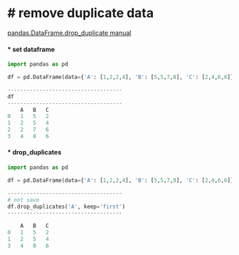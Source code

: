 # &#35; remove duplicate data
[pandas.DataFrame.drop_duplicate manual](https://pandas.pydata.org/docs/reference/api/pandas.DataFrame.drop_duplicates.html)

#### &#42; set dataframe
```python
import pandas as pd

df = pd.DataFrame(data={'A': [1,2,2,4], 'B': [5,5,7,8], 'C': [2,4,6,6]})

------------------------------------
df
------------------------------------
	A	B	C
0	1	5	2
1	2	5	4
2	2	7	6
3	4	8	6
```


#### &#42; drop_duplicates
```python
import pandas as pd

df = pd.DataFrame(data={'A': [1,2,2,4], 'B': [5,5,7,8], 'C': [2,4,6,6]})

------------------------------------
# not save
df.drop_duplicates('A', keep='first')
------------------------------------

	A	B	C
0	1	5	2
1	2	5	4
3	4	8	6
```
